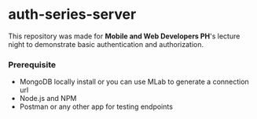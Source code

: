 # auth-series-server

This repository was made for **Mobile and Web Developers PH**'s lecture night to demonstrate basic authentication and authorization.

### Prerequisite

- MongoDB locally install or you can use MLab to generate a connection url
- Node.js and NPM
- Postman or any other app for testing endpoints
